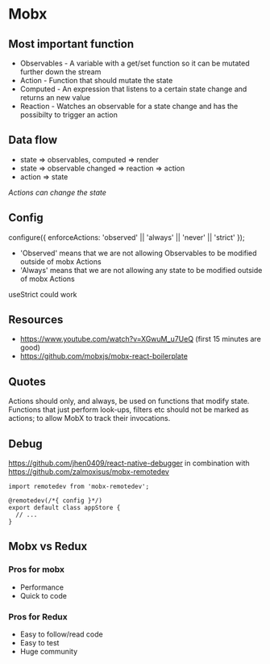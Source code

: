 # Mobx #

## Most important function ##

- Observables - A variable with a get/set function so it can be mutated further down the stream
- Action - Function that should mutate the state
- Computed - An expression that listens to a certain state change and returns an new value
- Reaction - Watches an observable for a state change and has the possibilty to trigger an action


## Data flow ##

- state => observables, computed => render
- state => observable changed => reaction => action
- action => state

*Actions can change the state*


## Config ## 

configure({
  enforceActions: 'observed' || 'always' || 'never' || 'strict' 
});

- 'Observed' means that we are not allowing Observables to be modified outside of mobx Actions
- 'Always' means that we are not allowing any state to be modified outside of mobx Actions

useStrict could work


## Resources ##

- https://www.youtube.com/watch?v=XGwuM_u7UeQ (first 15 minutes are good)
- https://github.com/mobxjs/mobx-react-boilerplate


## Quotes ##

Actions should only, and always, be used on functions that modify state. Functions that just perform look-ups, filters etc should not be marked as actions; to allow MobX to track their invocations.


## Debug ##

https://github.com/jhen0409/react-native-debugger in combination with https://github.com/zalmoxisus/mobx-remotedev

    import remotedev from 'mobx-remotedev';

    @remotedev(/*{ config }*/)
    export default class appStore {
      // ...
    }

## Mobx vs Redux ##

### Pros for mobx ###

- Performance
- Quick to code


### Pros for Redux ###

- Easy to follow/read code
- Easy to test
- Huge community
